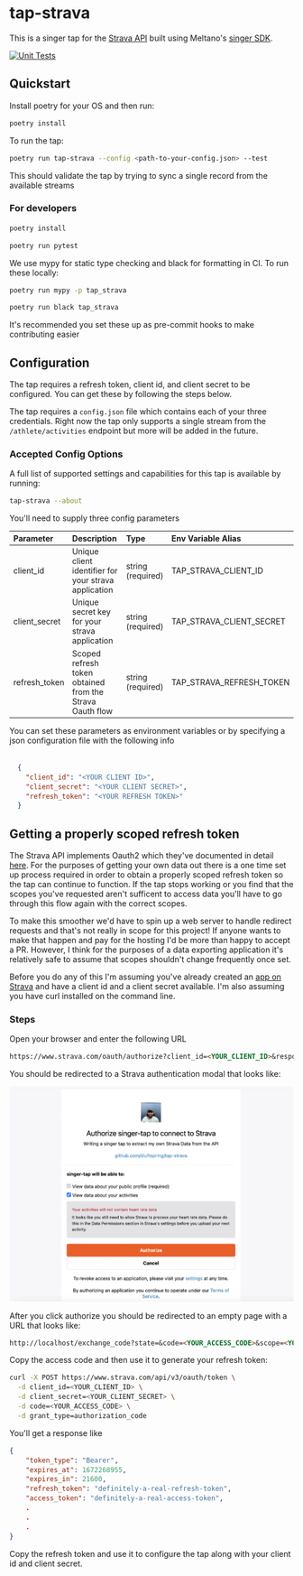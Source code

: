# tap-strava

This is a singer tap for the [Strava API](https://developers.strava.com/docs/) built using Meltano's [singer SDK](https://github.com/meltano/sdk).


[![Unit Tests](https://github.com/dluftspring/tap-strava/actions/workflows/test.yaml/badge.svg)](https://github.com/dluftspring/tap-strava/actions/workflows/test.yaml)
## Quickstart

Install poetry for your OS and then run:

```bash
poetry install
```

To run the tap:

```bash
poetry run tap-strava --config <path-to-your-config.json> --test
```

This should validate the tap by trying to sync a single record from the available streams

### For developers

```bash
poetry install
```

```bash
poetry run pytest
```

We use mypy for static type checking and black for formatting in CI. To run these locally:

```bash
poetry run mypy -p tap_strava
```

```bash
poetry run black tap_strava
```

It's recommended you set these up as pre-commit hooks to make contributing easier

## Configuration

The tap requires a refresh token, client id, and client secret to be configured. You can get these by following the steps below.

The tap requires a `config.json` file which contains each of your three credentials. Right now the tap only supports a single stream from the `/athlete/activities` endpoint but more will be added in the future.

### Accepted Config Options

A full list of supported settings and capabilities for this
tap is available by running:

```bash
tap-strava --about
```

You'll need to supply three config parameters

| Parameter | Description | Type | Env Variable Alias |
| :-------- | :---------- | :--- | :----------------- |
| client_id | Unique client identifier for your strava application | string (required) | TAP_STRAVA_CLIENT_ID |
| client_secret | Unique secret key for your strava application | string (required) | TAP_STRAVA_CLIENT_SECRET |
| refresh_token | Scoped refresh token obtained from the Strava Oauth flow | string (required) | TAP_STRAVA_REFRESH_TOKEN |

You can set these parameters as environment variables or by specifying a json configuration file with the following info

```json

  {
    "client_id": "<YOUR CLIENT ID>",
    "client_secret": "<YOUR CLIENT SECRET>",
    "refresh_token": "<YOUR REFRESH TOKEN>"
  }
```

## Getting a properly scoped refresh token

The Strava API implements Oauth2 which they've documented in detail [here](https://developers.strava.com/docs/authentication/). For the purposes of getting your own data out there is a one time set up process required in order to obtain a properly scoped refresh token so the tap can continue to function. If the tap stops working or you find that the scopes you've requested aren't sufficent to access data you'll have to go through this flow again with the correct scopes.

To make this smoother we'd have to spin up a web server to handle redirect requests and that's not really in scope for this project! If anyone wants to make that happen and pay for the hosting I'd be more than happy to accept a PR. However, I think for the purposes of a data exporting application it's relatively safe to assume that scopes shouldn't change frequently once set.

Before you do any of this I'm assuming you've already created an [app on Strava](https://developers.strava.com/docs/getting-started/#:~:text=If%20you%20have%20not%20already,My%20API%20Application%E2%80%9D%20page%20now.) and have a client id and a client secret available. I'm also assuming you have curl installed on the command line.

### Steps

Open your browser and enter the following URL

```markdown
https://www.strava.com/oauth/authorize?client_id=<YOUR_CLIENT_ID>&response_type=code&redirect_uri=http://localhost&approval_prompt=force&scope=<YOUR_SCOPES>
```

You should be redirected to a Strava authentication modal that looks like:

![Strava Auth Modal](images/strava_auth_modal.png)

After you click authorize you should be redirected to an empty page with a URL that looks like:

```markdown
http://localhost/exchange_code?state=&code=<YOUR_ACCESS_CODE>&scope=<YOUR_SCOPES>
```

Copy the access code and then use it to generate your refresh token:

```bash
curl -X POST https://www.strava.com/api/v3/oauth/token \
  -d client_id=<YOUR_CLIENT_ID> \
  -d client_secret=<YOUR_CLIENT_SECRET> \
  -d code=<YOUR_ACCESS_CODE> \
  -d grant_type=authorization_code
```

You'll get a response like

```json
{
    "token_type": "Bearer",
    "expires_at": 1672268955,
    "expires_in": 21600,
    "refresh_token": "definitely-a-real-refresh-token",
    "access_token": "definitely-a-real-access-token",
    .
    .
    .
}
```

Copy the refresh token and use it to configure the tap along with your client id and client secret.